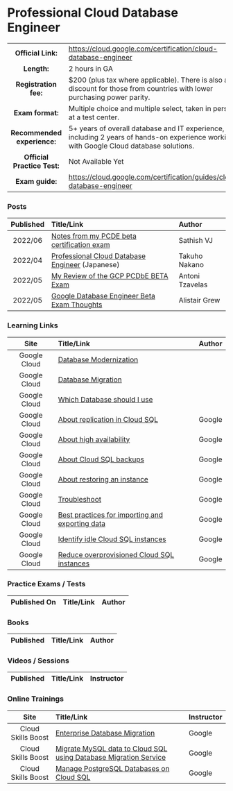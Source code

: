 # Professional Cloud Database Engineer

| | | |
| :---:         |     :---      |          :--- |
| **Official Link:** | https://cloud.google.com/certification/cloud-database-engineer | 
| **Length:** | 2 hours in GA | 
| **Registration fee:** | $200 (plus tax where applicable).  There is also a discount for those from countries with lower purchasing power parity. | 
| **Exam format:** | Multiple choice and multiple select, taken in person at a test center. | 
| **Recommended experience:** | 5+ years of overall database and IT experience, including 2 years of hands-on experience working with Google Cloud database solutions. | 
| **Official Practice Test:** | Not Available Yet | 
| **Exam guide:** | https://cloud.google.com/certification/guides/cloud-database-engineer | 

### Posts
| Published | Title/Link | Author |
| :---:         |     :---      |          :--- |
| 2022/06 | [Notes from my PCDE beta certification exam](https://sathishvj.medium.com/notes-from-my-professional-cloud-database-engineer-beta-certification-exam-78ade74022e7) | Sathish VJ |
| 2022/04 | [Professional Cloud Database Engineer](https://tako.nakano.net/blog/2022/04/professional-cloud-database-engineer/) (Japanese) | Takuho Nakano |
| 2022/05 | [My Review of the GCP PCDbE BETA Exam](https://antonit.medium.com/my-review-of-the-google-cloud-professional-cloud-database-engineer-beta-exam-7e9d549d00e9) | Antoni Tzavelas |
| 2022/05 | [Google Database Engineer Beta Exam Thoughts](https://medium.com/cts-technologies/google-database-engineer-beta-exam-thoughts-37777a14f0be) | Alistair Grew |

### Learning Links
| Site | Title/Link | Author |
| :---:         |     :---      |          :--- |
| Google Cloud | [Database Modernization](https://cloud.google.com/solutions/database-modernization) | |
| Google Cloud | [Database Migration](https://cloud.google.com/solutions/database-migration) | |
| Google Cloud | [Which Database should I use](https://cloud.google.com/blog/topics/developers-practitioners/your-google-cloud-database-options-explained) | |
| Google Cloud | [About replication in Cloud SQL](https://cloud.google.com/sql/docs/mysql/replication) | Google |
| Google Cloud | [About high availability](https://cloud.google.com/sql/docs/mysql/high-availability) | Google |
| Google Cloud | [About Cloud SQL backups](https://cloud.google.com/sql/docs/mysql/backup-recovery/backups) | Google |
| Google Cloud | [About restoring an instance](https://cloud.google.com/sql/docs/mysql/backup-recovery/restore) | Google |
| Google Cloud | [Troubleshoot](https://cloud.google.com/sql/docs/mysql/troubleshooting) | Google |
| Google Cloud | [Best practices for importing and exporting data](https://cloud.google.com/sql/docs/mysql/import-export) | Google |
| Google Cloud | [Identify idle Cloud SQL instances](https://cloud.google.com/sql/docs/mysql/recommender-sql-idle) | Google |
| Google Cloud | [Reduce overprovisioned Cloud SQL instances](https://cloud.google.com/sql/docs/mysql/recommender-sql-overprovisioned) | Google |

### Practice Exams / Tests
| Published On | Title/Link | Author |
| :---:         |     :---      |          :--- |

### Books
| Published | Title/Link | Author |
| :---:         |     :---      |          :--- |

### Videos / Sessions
| Published | Title/Link | Instructor |
| :---:         |     :---      |          :--- |


### Online Trainings
| Site | Title/Link | Instructor |
| :---:         |     :---      |          :--- |
| Cloud Skills Boost | [Enterprise Database Migration](https://www.cloudskillsboost.google/course_templates/145) | Google |
| Cloud Skills Boost | [Migrate MySQL data to Cloud SQL using Database Migration Service](https://www.cloudskillsboost.google/quests/180) | Google |
| Cloud Skills Boost | [Manage PostgreSQL Databases on Cloud SQL](https://www.cloudskillsboost.google/quests/186) | Google |

